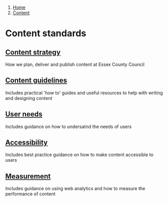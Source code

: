 1.  [Home](/docs/core/contents)
2.  [Content](#)

# Content standards

## [Content strategy](strategy/overview)
How we plan, deliver and publish content at Essex County Council

## [Content guidelines](guidelines/overview)
Includes practical 'how to' guides and useful resources to help with writing and designing content

## [User needs](/docs/core/users/user-need)
Includes guidance on how to undersatnd the needs of users

## [Accessibility](/docs/core/accessibility/overview)
Includes best practice guidance on how to make content accessible to users

## [Measurement](/docs/core/measurement/overview)
Includes guidance on using web analytics and how to measure the performance of content
